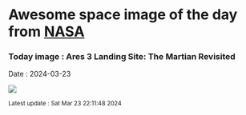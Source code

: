 
# Awesome space image of the day from [NASA](https://api.nasa.gov/)

### Today image : Ares 3 Landing Site: The Martian Revisited
Date : 2024-03-23

![](https://apod.nasa.gov/apod/image/2403/PIA19363_1024.jpg)

<small>Latest update : Sat Mar 23 22:11:48 2024</small>
        